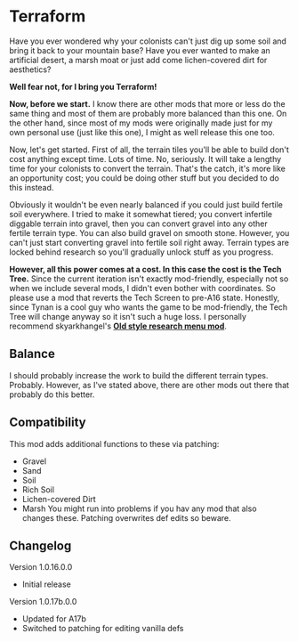 # Terraform
Have you ever wondered why your colonists can't just dig up some soil and bring it back to your mountain base? Have you ever wanted to make an artificial desert, a marsh moat or just add come lichen-covered dirt for aesthetics?

**Well fear not, for I bring you Terraform!**

**Now, before we start.** I know there are other mods that more or less do the same thing and most of them are probably more balanced than this one. On the other hand, since most of my mods were originally made just for my own personal use (just like this one), I might as well release this one too.

Now, let's get started. First of all, the terrain tiles you'll be able to build don't cost anything except time. Lots of time. No, seriously. It will take a lengthy time for your colonists to convert the terrain. That's the catch, it's more like an opportunity cost; you could be doing other stuff but you decided to do this instead.

Obviously it wouldn't be even nearly balanced if you could just build fertile soil everywhere. I tried to make it somewhat tiered; you convert infertile diggable terrain into gravel, then you can convert gravel into any other fertile terrain type. You can also build gravel on smooth stone. However, you can't just start converting gravel into fertile soil right away. Terrain types are locked behind research so you'll gradually unlock stuff as you progress.

**However, all this power comes at a cost. In this case the cost is the Tech Tree.**
Since the current iteration isn't exactly mod-friendly, especially not so when we include several mods, I didn't even bother with coordinates. So please use a mod that reverts the Tech Screen to pre-A16 state. Honestly, since Tynan is a cool guy who wants the game to be mod-friendly, the Tech Tree will change anyway so it isn't such a huge loss.
I personally recommend skyarkhangel's **[Old style research menu mod](https://ludeon.com/forums/index.php?topic=28609.0)**.

## Balance
I should probably increase the work to build the different terrain types. Probably. However, as I've stated above, there are other mods out there that probably do this better.

## Compatibility
This mod adds additional functions to these via patching:
- Gravel
- Sand
- Soil
- Rich Soil
- Lichen-covered Dirt
- Marsh
You might run into problems if you hav any mod that also changes these. Patching overwrites def edits so beware.

## Changelog
Version 1.0.16.0.0
- Initial release

Version 1.0.17b.0.0
- Updated for A17b
- Switched to patching for editing vanilla defs
